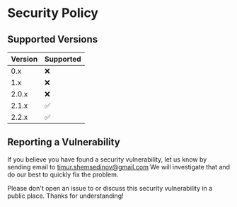 # Security Policy

## Supported Versions

| Version | Supported          |
| ------- | ------------------ |
| 0.x     | :x:                |
| 1.x     | :x:                |
| 2.0.x   | :x:                |
| 2.1.x   | :white_check_mark: |
| 2.2.x   | :white_check_mark: |

## Reporting a Vulnerability

If you believe you have found a security vulnerability, let us know by sending
email to [timur.shemsedinov@gmail.com](mailto:timur.shemsedinov@gmail.com)
We will investigate that and do our best to quickly fix the problem.

Please don't open an issue to or discuss this security vulnerability in a public
place. Thanks for understanding!
